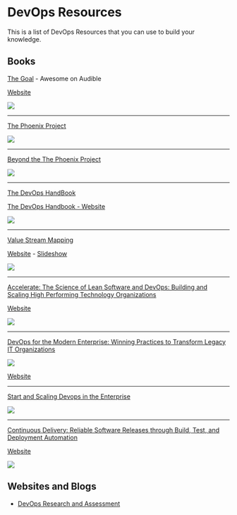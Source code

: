 # DevOps Resources

This is a list of DevOps Resources that you can use to build your knowledge.

## Books
[The Goal](https://www.amazon.com/Goal-Process-Ongoing-Improvement-Revised/dp/B000OZ0J2A/ref=tmm_aud_swatch_0?_encoding=UTF8&qid=1537055758&sr=8-2) - Awesome on Audible

[ Website](https://www.tocinstitute.org/the-goal-summary.html)

![](https://images-na.ssl-images-amazon.com/images/I/519C2Gz-v2L._SY346_.jpg)

----

[The Phoenix Project](https://www.amazon.com/Phoenix-Project-DevOps-Helping-Business-ebook/dp/B078Y98RG8/ref=tmm_kin_swatch_0?_encoding=UTF8&qid=1537055823&sr=1-1)

![](https://images-na.ssl-images-amazon.com/images/I/51Muw70krLL._SY346_.jpg)

----

[Beyond the The Phoenix Project](https://www.amazon.com/Beyond-Phoenix-Project-Evolution-Transcript-ebook/dp/B079V4YRG1/ref=tmm_kin_swatch_0?_encoding=UTF8&qid=1537055823&sr=1-2)

![](https://images-na.ssl-images-amazon.com/images/I/51RFsKtTl5L.jpg)

----
[The DevOps HandBook](https://www.amazon.com/DevOps-Handbook-World-Class-Reliability-Organizations-ebook/dp/B01M9ASFQ3/ref=sr_1_4?s=digital-text&ie=UTF8&qid=1537056136&sr=1-4&keywords=DevOps+Handbook)

[The DevOps Handbook - Website](https://itrevolution.com/book/the-devops-handbook/)

![](https://images-na.ssl-images-amazon.com/images/I/51WMrr2knUL.jpg)

----

[Value Stream Mapping](https://www.amazon.com/Value-Stream-Mapping-Organizational-Transformation-ebook/dp/B00EHIEJLM/ref=sr_1_1?s=digital-text&ie=UTF8&qid=1537057333&sr=1-1&keywords=Value+Stream+Mapping)

[Website](https://www.ksmartin.com/books/value-stream-mapping/)   - [Slideshow](https://www.slideshare.net/KarenMartinGroup/10-082013-slides)

![](https://images-na.ssl-images-amazon.com/images/I/51FnevxdJsL.jpg)

----

[Accelerate: The Science of Lean Software and DevOps: Building and Scaling High Performing Technology Organizations](https://www.amazon.com/Accelerate-Software-Performing-Technology-Organizations-ebook/dp/B07B9F83WM/ref=sr_1_1?s=digital-text&ie=UTF8&qid=1537057832&sr=1-1&keywords=Accelerate)

[Website](https://itrevolution.com/book/accelerate/)

![](https://images-na.ssl-images-amazon.com/images/I/51fryQrNMSL.jpg)

----
[DevOps for the Modern Enterprise: Winning Practices to Transform Legacy IT Organizations](https://www.amazon.com/DevOps-Modern-Enterprise-Practices-Organizations-ebook/dp/B079MLJN1F/ref=sr_1_1?s=digital-text&ie=UTF8&qid=1537058271&sr=1-1&keywords=DevOps+for+the+Modern+Enterprise)

![](https://images-na.ssl-images-amazon.com/images/I/51Ge42a8IFL.jpg)

[Website](https://itrevolution.com/book/devops_modern_enterprise/)

----

[Start and Scaling Devops in the Enterprise](https://www.amazon.com/Start-Scaling-Devops-Enterprise-Gruver-ebook/dp/B01M332BN2/ref=sr_1_fkmr1_2?s=digital-text&ie=UTF8&qid=1537058533&sr=1-2-fkmr1&keywords=Starting+and+Scaling+DevOps)

![](https://images-na.ssl-images-amazon.com/images/I/41pot3RcReL.jpg)

----

[Continuous Delivery: Reliable Software Releases through Build, Test, and Deployment Automation](https://www.amazon.com/Continuous-Delivery-Deployment-Automation-Addison-Wesley-ebook/dp/B003YMNVC0/ref=sr_1_3?s=digital-text&ie=UTF8&qid=1537060833&sr=1-3&keywords=continuous+delivery)

[Website](https://continuousdelivery.com/)

![](https://images-na.ssl-images-amazon.com/images/I/51yF2SYUi7L._SX377_BO1,204,203,200_.jpg)


## Websites and Blogs
- [DevOps Research and Assessment](https://devops-research.com/)
